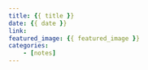```yaml
---
title: {{ title }}
date: {{ date }}
link:
featured_image: {{ featured_image }}
categories:
    - [notes]
---
```

